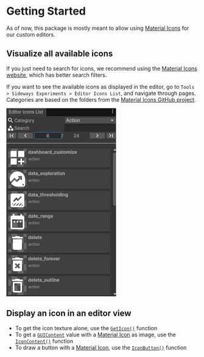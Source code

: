 # Getting Started

As of now, this package is mostly meant to allow using [Material Icons](https://fonts.google.com/icons?icon.set=Material+Icons&icon.style=Rounded) for our custom editors.

## Visualize all available icons

If you just need to search for icons, we recommend using the [Material Icons website](https://fonts.google.com/icons?icon.set=Material+Icons), which has better search filters.

If you want to see the available icons as displayed in the editor, go to `Tools > Sideways Experiments > Editor Icons List`, and navigate through pages. Categories are based on the folders from the [Material Icons GitHub project](https://github.com/google/material-design-icons/tree/master/png).

![Icons list window](./img/editor-icons-list.png)

## Display an icon in an editor view

- To get the icon texture alone, use the [`GetIcon()`](./api.md) function
- To get a [`GUIContent`](https://docs.unity3d.com/ScriptReference/GUIContent.html) value with a [Material Icon](https://fonts.google.com/icons?icon.set=Material+Icons) as image, use the [`IconContent()`](./api.md) function
- To draw a button with a [Material Icon](https://fonts.google.com/icons?icon.set=Material+Icons), use the [`IconButton()`](./api.md) function